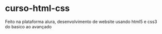 # curso-html-css

Feito na plataforma alura, desenvolvimento de website usando html5 e css3 do basico ao avançado
